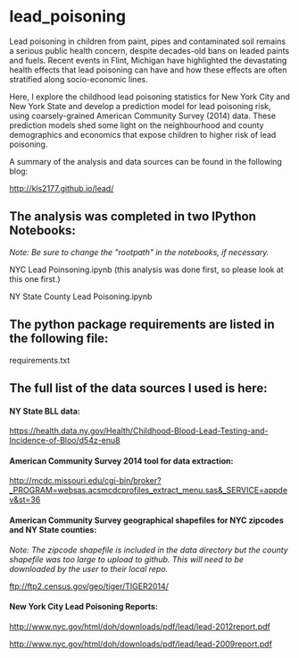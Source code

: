 # lead_poisoning

Lead poisoning in children from paint, pipes and contaminated soil remains a serious public health concern, despite decades-old bans on leaded paints and fuels. Recent events in Flint, Michigan have highlighted the devastating health effects that lead poisoning can have and how these effects are often stratified along socio-economic lines.

Here, I explore the childhood lead poisoning statistics for New York City and New York State and develop a prediction model for lead poisoning risk, using coarsely-grained American Community Survey (2014) data. These prediction models shed some light on the neighbourhood and county demographics and economics that expose children to higher risk of lead poisoning.

A summary of the analysis and data sources can be found in the following blog:

http://kls2177.github.io/lead/

## The analysis was completed in two IPython Notebooks:

*Note: Be sure to change the "rootpath" in the notebooks, if necessary.*

NYC Lead Poinsoning.ipynb (this analysis was done first, so please look at this one first.)

NY State County Lead Poisoning.ipynb

## The python package requirements are listed in the following file:

requirements.txt

## The full list of the data sources I used is here:

#### NY State BLL data:

https://health.data.ny.gov/Health/Childhood-Blood-Lead-Testing-and-Incidence-of-Bloo/d54z-enu8

#### American Community Survey 2014 tool for data extraction:

http://mcdc.missouri.edu/cgi-bin/broker?_PROGRAM=websas.acsmcdcprofiles_extract_menu.sas&_SERVICE=appdev&st=36

#### American Community Survey geographical shapefiles for NYC zipcodes and NY State counties:

*Note: The zipcode shapefile is included in the data directory but the county shapefile was too large to upload to github. This will need to be downloaded by the user to their local repo.*

ftp://ftp2.census.gov/geo/tiger/TIGER2014/

#### New York City Lead Poisoning Reports:

http://www.nyc.gov/html/doh/downloads/pdf/lead/lead-2012report.pdf

http://www.nyc.gov/html/doh/downloads/pdf/lead/lead-2009report.pdf
